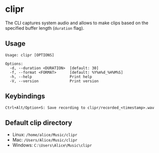 # clipr

The CLI captures system audio and allows to make clips based on the 
specified buffer length (`duration` flag).

## Usage

```
Usage: clipr [OPTIONS]

Options:
  -d, --duration <DURATION>  [default: 30]
  -f, --format <FORMAT>      [default: %Y%m%d_%H%M%S]
  -h, --help                 Print help
  -V, --version              Print version
```

## Keybindings

```
Ctrl+Alt/Option+S: Save recording to clipr/recorded_<timestamp>.wav
```

## Default clip directory

- Linux: `/home/alice/Music/clipr`
- Mac: `/Users/Alice/Music/clipr`
- Windows: `C:\Users\Alice\Music\clipr`
